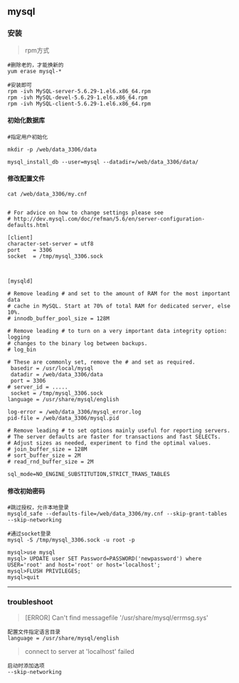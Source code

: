 ## mysql

### 安装

>rpm方式

	#删除老的，才能换新的
	yum erase mysql-*
	
	#安装即可
	rpm -ivh MySQL-server-5.6.29-1.el6.x86_64.rpm 
  	rpm -ivh MySQL-devel-5.6.29-1.el6.x86_64.rpm 
  	rpm -ivh MySQL-client-5.6.29-1.el6.x86_64.rpm 


#### 初始化数据库

	#指定用户初始化

	mkdir -p /web/data_3306/data

	mysql_install_db --user=mysql --datadir=/web/data_3306/data/

	
#### 修改配置文件

	
	cat /web/data_3306/my.cnf 


	# For advice on how to change settings please see
	# http://dev.mysql.com/doc/refman/5.6/en/server-configuration-defaults.html
	
	[client]
	character-set-server = utf8
	port    = 3306
	socket  = /tmp/mysql_3306.sock
	
	
	
	[mysqld]
	
	# Remove leading # and set to the amount of RAM for the most important data
	# cache in MySQL. Start at 70% of total RAM for dedicated server, else 10%.
	# innodb_buffer_pool_size = 128M
	
	# Remove leading # to turn on a very important data integrity option: logging
	# changes to the binary log between backups.
	# log_bin
	
	# These are commonly set, remove the # and set as required.
	 basedir = /usr/local/mysql
	 datadir = /web/data_3306/data
	 port = 3306
	# server_id = .....
	 socket = /tmp/mysql_3306.sock
	language = /usr/share/mysql/english
	
	log-error = /web/data_3306/mysql_error.log
	pid-file = /web/data_3306/mysql.pid
	
	# Remove leading # to set options mainly useful for reporting servers.
	# The server defaults are faster for transactions and fast SELECTs.
	# Adjust sizes as needed, experiment to find the optimal values.
	# join_buffer_size = 128M
	# sort_buffer_size = 2M
	# read_rnd_buffer_size = 2M 
	
	sql_mode=NO_ENGINE_SUBSTITUTION,STRICT_TRANS_TABLES 


#### 修改初始密码

	#跳过授权，允许本地登录
	mysqld_safe --defaults-file=/web/data_3306/my.cnf --skip-grant-tables --skip-networking

	#通过socket登录
	mysql -S /tmp/mysql_3306.sock -u root -p

	mysql>use mysql
	mysql> UPDATE user SET Password=PASSWORD('newpassword') where USER='root' and host='root' or host='localhost';
	mysql>FLUSH PRIVILEGES;
	mysql>quit




***


### troubleshoot

>[ERROR] Can't find messagefile '/usr/share/mysql/errmsg.sys'

	配置文件指定语言目录
	language = /usr/share/mysql/english

>connect to server at 'localhost' failed

	启动时添加选项
	--skip-networking